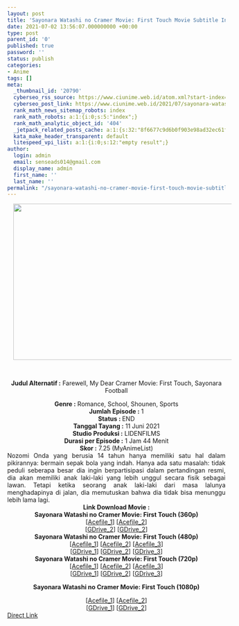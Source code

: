 ```yaml
---
layout: post
title: 'Sayonara Watashi no Cramer Movie: First Touch Movie Subtitle Indonesia'
date: 2021-07-02 13:56:07.000000000 +00:00
type: post
parent_id: '0'
published: true
password: ''
status: publish
categories:
- Anime
tags: []
meta:
  _thumbnail_id: '20790'
  cyberseo_rss_source: https://www.ciunime.web.id/atom.xml?start-index=151&max-results=150
  cyberseo_post_link: https://www.ciunime.web.id/2021/07/sayonara-watashi-no-cramer-movie-first.html
  rank_math_news_sitemap_robots: index
  rank_math_robots: a:1:{i:0;s:5:"index";}
  rank_math_analytic_object_id: '404'
  _jetpack_related_posts_cache: a:1:{s:32:"8f6677c9d6b0f903e98ad32ec61f8deb";a:2:{s:7:"expires";i:1644324231;s:7:"payload";a:0:{}}}
  kata_make_header_transparent: default
  litespeed_vpi_list: a:1:{i:0;s:12:"empty result";}
author:
  login: admin
  email: senseads014@gmail.com
  display_name: admin
  first_name: ''
  last_name: ''
permalink: "/sayonara-watashi-no-cramer-movie-first-touch-movie-subtitle-indonesia/"
---
```

<div style="text-align: center;">
<div style="text-align: left;">
<div class="separator" style="clear: both; text-align: center;"><a href="https://1.bp.blogspot.com/-r9k7XKWpviA/YN8FwTXqHHI/AAAAAAAAew8/nFuRpjWlHH8EFbwoCTFlUx72oUBjK7hfgCLcBGAsYHQ/s1280/Sayonara%2BWatashi%2Bno%2BCramer%2BMovie%2B-%2BFirst%2BTouch.jpg" imageanchor="1" style="margin-left: 1em; margin-right: 1em;"><img border="0" data-original-height="720" data-original-width="1280" height="360" src="{{ site.baseurl }}/assets/2021/07/Sayonara%2BWatashi%2Bno%2BCramer%2BMovie%2B-%2BFirst%2BTouch.jpg" width="640" /></a></div>
<p><b><br /></b></div>
<p><b>Judul Alternatif :</b>&nbsp;Farewell, My Dear Cramer Movie: First Touch, Sayonara Football</div>
<div style="text-align: center;"><b>Genre :</b>&nbsp;Romance, School, Shounen, Sports</div>
<div style="text-align: center;"><b></b></div>
<div style="text-align: center;"><b>Jumlah Episode :</b>&nbsp;1<br /><b>Status :&nbsp;</b>END<br /><b>Tanggal Tayang :</b>&nbsp;11 Juni 2021<br /><b>Studio Produksi :</b>&nbsp;<b></b>LIDENFILMS<br /><b>Durasi per Episode :</b>&nbsp;1 Jam 44 Menit</div>
<div style="text-align: center;"><b>Skor :</b>&nbsp;7.25 (MyAnimeList)</div>
<div style="text-align: center;"></div>
<div style="text-align: justify;">Nozomi Onda yang berusia 14 tahun hanya memiliki satu hal dalam pikirannya: bermain sepak bola yang indah. Hanya ada satu masalah: tidak peduli seberapa besar dia ingin berpartisipasi dalam pertandingan resmi, dia akan memiliki anak laki-laki yang lebih unggul secara fisik sebagai lawan. Tetapi ketika seorang anak laki-laki dari masa lalunya menghadapinya di jalan, dia memutuskan bahwa dia tidak bisa menunggu lebih lama lagi.</div>
<div style="text-align: justify;"></div>
<div style="text-align: justify;"></div>
<div style="text-align: center;"><b>Link Download&nbsp;</b><b style="text-align: left;">Movie</b><b>&nbsp;:</b></div>
<div style="text-align: center;">
<div style="text-align: center;"><b>Sayonara Watashi no Cramer Movie: First Touch&nbsp;(360p)</b></div>
</div>
<div style="text-align: center;">[<a href="https://acefile.co/f/48507536/gatsunime-net-sayonaracramer_mov_360p-mp4" target="_blank" rel="noopener">Acefile_1</a>] [<a href="https://acefile.co/f/48567561/kusonime-good-bye-cramer-360p-rar" target="_blank" rel="noopener">Acefile_2</a>]</div>
<div style="text-align: center;">[<a href="https://drive.google.com/uc?export=download&amp;id=1V4h182iNzBCUXN400NsuA81sqHnRNWyJ" target="_blank" rel="noopener">GDrive_2</a>] [<a href="https://drive.google.com/uc?export=download&amp;id=1mXDq8gr9E0SzMn3RZuPqqqv3dIpcqHiX" target="_blank" rel="noopener">GDrive_2</a>]</div>
<div style="text-align: center;"></div>
<div style="text-align: center;">
<div style="text-align: center;"><span style="text-align: left;"><b>Sayonara Watashi no Cramer Movie: First Touch&nbsp;</b></span><b>(480p)</b></div>
<div>[<a href="https://acefile.co/f/48507539/gatsunime-net-sayonaracramer_mov_480p-mp4" target="_blank" rel="noopener">Acefile_1</a>] [<a href="https://acefile.co/f/48567564/kusonime-good-bye-cramer-480p-rar" target="_blank" rel="noopener">Acefile_2</a>] [<a href="https://acefile.co/f/48530762/lendrive_sayonara_watashi_no_cramer_movie-_first_touch_480phevcdualsubs-mkv" target="_blank" rel="noopener">Acefile_3</a>]</div>
<div>[<a href="https://drive.google.com/uc?export=download&amp;id=1nCfXhxk0OAPxC_G-m48MubAeHIQw_xbw" target="_blank" rel="noopener">GDrive_1</a>] [<a href="https://drive.google.com/uc?export=download&amp;id=1GU46Ea0mha-eg8NemEnuD4nnErHO7zEY" target="_blank" rel="noopener">GDrive_2</a>] [<a href="https://drive.google.com/uc?export=download&amp;id=1xJ_y0A9mFEd3iJ6cuMGVHjldWOJ-qv2V" target="_blank" rel="noopener">GDrive_3</a>]</div>
</div>
<div style="text-align: center;"></div>
<div style="text-align: center;">
<div style="text-align: center;"><span style="text-align: left;"><b>Sayonara Watashi no Cramer Movie: First Touch&nbsp;</b></span><b>(720p)</b></div>
<div>[<a href="https://acefile.co/f/48507542/gatsunime-net-sayonaracramer_mov_720p-mp4" target="_blank" rel="noopener">Acefile_1</a>] [<a href="https://acefile.co/f/48567565/kusonime-good-bye-cramer-720p-rar" target="_blank" rel="noopener">Acefile_2</a>] [<a href="https://acefile.co/f/48534352/lendrive_sayonara_watashi_no_cramer_movie-_first_touch_720phevcdualsubs-mkv" target="_blank" rel="noopener">Acefile_3</a>]</div>
<div>[<a href="https://drive.google.com/uc?export=download&amp;id=1Q8ElYjjLm0ds6y950cUugDChlLurhmIm" target="_blank" rel="noopener">GDrive_1</a>] [<a href="https://drive.google.com/uc?export=download&amp;id=1Fvoo8Lg0qwarisXhNFNUhxtLU6k5neb0" target="_blank" rel="noopener">GDrive_2</a>] [<a href="https://drive.google.com/uc?export=download&amp;id=111BZmb7ljgnl3BCvzeMNzQVSXeySmOk8" target="_blank" rel="noopener">GDrive_3</a>]</div>
<p><b>Sayonara Watashi no Cramer Movie: First Touch (1080p)</b>
<div>[<a href="https://acefile.co/f/48507546/gatsunime-net-sayonaracramer_mov_1080p-mp4" target="_blank" rel="noopener">Acefile_1</a>] [<a href="https://acefile.co/f/48538599/lendrive_sayonara_watashi_no_cramer_movie-_first_touch_1080phevcdualsubs-mkv" target="_blank" rel="noopener">Acefile_2</a>]</div>
<div>[<a href="https://drive.google.com/uc?export=&amp;id=1uP0stEWdMRM5AvtZCo4qIx5QS8kBaBCg" target="_blank" rel="noopener">GDrive_1</a>] [<a href="https://drive.google.com/uc?export=download&amp;id=19u2_b5dXlnw-aUJjQcgfwuJ0vvZyGd3I" target="_blank" rel="noopener">GDrive_2</a>]</div>
</div>
<link rel="stylesheet" href="https://cdnjs.cloudflare.com/ajax/libs/font-awesome/4.7.0/css/font-awesome.min.css" />
<div class="divbtn"> <a href="https://handymansurrender.com/fihup8buzv?key=94550f7ce39444073321dde3b8782f97" class="btn"><i class="fa fa-download"></i> Direct Link</a> </div>
